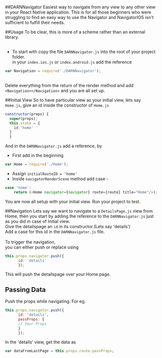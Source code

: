 ##DARNNavigator
Easiest way to navigate from any view to any other view in your React Native application. This is for all those beginners who were struggling to find an easy way to use the Navigator and NavigatorIOS isn't sufficient to fulfill their needs.

##Usage
To be clear, this is more of a scheme rather than an external library.<br><br>
* To start with copy the file `DARNNavigator.js` into the root of your project folder.<br>
in your `index.ios.js` or `index.android.js` add the reference<br>
```javascript
var Navigation = require('./DARNNavigator');
```
<br>Delete everything from the return of the render method and add<br>
`<Navigation></Navigation>` and you are all set up.

##Initial View
So to have particular view as your initial view, lets say `Home.js`, give an id inside the constructor of `Home.js` <br>
```javascript
constructor(props) {
  super(props);
  this.state = {
	id:'home'
  }
  }
```
And in the `DARNNavigator.js` add a reference, by <br>
* First add in the beginning <br>
```javascript
var Home = require('./Home');
```
* Assign `initialRouteID = 'home'`<br>
* Inside `navigatorRenderScene` method add case -<br>
```javascript
case 'home':
	return (<Home navigator={navigator} route={route} title="Home"/>);
```
You are now all setup with your initial view. Run your project to test.

##Navigation
Lets say we want to navigate to a `DetailsPage.js` view from Home, then you start by adding the reference to the `DARNNavigator.js` just as you did in case of Initial view.<br>
Give the detailspage an `id` in its constructor.(Lets say 'details')<br>
Add a case for this id in the `DARNNavigator.js` file.<br><br>
To trigger the navigation, <br>
you can either push or replace using <br>
```javascript
this.props.navigator.push({
      id: 'details'   
      });
```
This will push the detailspage over your Home page.

## Passing Data

Push the props while navigating. For eg. <br>
```javascript
this.props.navigator.push({
      id: 'details',
      passProps: {
      // Your Props
      }
      });
```

In the 'details' view, get the data as <br>
```javascript
var dataFromLastPage = this.props.route.passProps;
```
